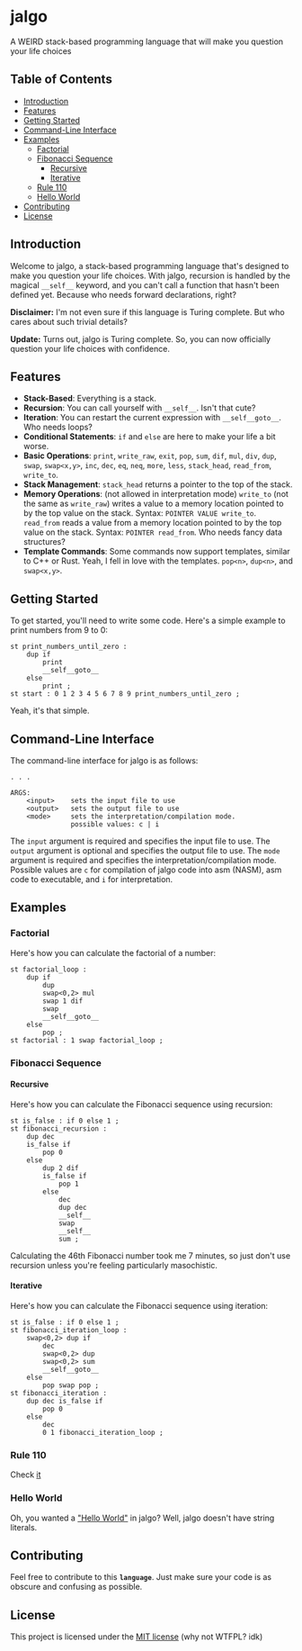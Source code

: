 # jalgo
A WEIRD stack-based programming language that will make you question your life choices

## Table of Contents

- [Introduction](#introduction)
- [Features](#features)
- [Getting Started](#getting-started)
- [Command-Line Interface](#command-line-interface)
- [Examples](#examples)
  - [Factorial](#factorial)
  - [Fibonacci Sequence](#fibonacci-sequence)
    - [Recursive](#recursive)
    - [Iterative](#iterative)
  - [Rule 110](#rule-110)
  - [Hello World](#hello-world)
- [Contributing](#contributing)
- [License](#license)

## Introduction

Welcome to jalgo, a stack-based programming language that's designed to make you question your life choices. With jalgo, recursion is handled by the magical `__self__` keyword, and you can't call a function that hasn't been defined yet. Because who needs forward declarations, right?

**Disclaimer:** I'm not even sure if this language is Turing complete. But who cares about such trivial details?

**Update:** Turns out, jalgo is Turing complete. So, you can now officially question your life choices with confidence.

## Features

- **Stack-Based**: Everything is a stack.
- **Recursion**: You can call yourself with `__self__`. Isn't that cute?
- **Iteration**: You can restart the current expression with `__self__goto__`. Who needs loops?
- **Conditional Statements**: `if` and `else` are here to make your life a bit worse.
- **Basic Operations**: `print`, `write_raw`, `exit`, `pop`, `sum`, `dif`, `mul`, `div`, `dup`, `swap`, `swap<x,y>`, `inc`, `dec`, `eq`, `neq`, `more`, `less`, `stack_head`, `read_from`, `write_to`.
- **Stack Management**: `stack_head` returns a pointer to the top of the stack.
- **Memory Operations**: (not allowed in interpretation mode) `write_to` (not the same as `write_raw`) writes a value to a memory location pointed to by the top value on the stack. Syntax: `POINTER VALUE write_to`. `read_from` reads a value from a memory location pointed to by the top value on the stack. Syntax: `POINTER read_from`. Who needs fancy data structures?
- **Template Commands**: Some commands now support templates, similar to C++ or Rust. Yeah, I fell in love with the templates. `pop<n>`, `dup<n>`, and `swap<x,y>`.

## Getting Started

To get started, you'll need to write some code. Here's a simple example to print numbers from 9 to 0:

```jalgo
st print_numbers_until_zero :
    dup if
        print
        __self__goto__
    else
        print ;
st start : 0 1 2 3 4 5 6 7 8 9 print_numbers_until_zero ;
```

Yeah, it's that simple.

## Command-Line Interface

The command-line interface for jalgo is as follows:

```
. . .

ARGS:
    <input>    sets the input file to use
    <output>   sets the output file to use
    <mode>     sets the interpretation/compilation mode.
               possible values: c | i
```

The `input` argument is required and specifies the input file to use. The `output` argument is optional and specifies the output file to use. The `mode` argument is required and specifies the interpretation/compilation mode. Possible values are `c` for compilation of jalgo code into asm (NASM), asm code to executable, and `i` for interpretation.

## Examples

### Factorial

Here's how you can calculate the factorial of a number:

```jalgo
st factorial_loop :
    dup if
        dup
        swap<0,2> mul
        swap 1 dif
        swap
        __self__goto__
    else
        pop ;
st factorial : 1 swap factorial_loop ;
```

### Fibonacci Sequence

#### Recursive

Here's how you can calculate the Fibonacci sequence using recursion:

```jalgo
st is_false : if 0 else 1 ;
st fibonacci_recursion :
    dup dec
    is_false if
        pop 0
    else
        dup 2 dif
        is_false if
            pop 1
        else
            dec
            dup dec
            __self__
            swap
            __self__
            sum ;
```

Calculating the 46th Fibonacci number took me 7 minutes, so just don't use recursion unless you're feeling particularly masochistic.

#### Iterative

Here's how you can calculate the Fibonacci sequence using iteration:

```jalgo
st is_false : if 0 else 1 ;
st fibonacci_iteration_loop :
    swap<0,2> dup if
        dec
        swap<0,2> dup
        swap<0,2> sum
        __self__goto__
    else
        pop swap pop ;
st fibonacci_iteration :
    dup dec is_false if
        pop 0
    else
        dec
        0 1 fibonacci_iteration_loop ;
```

### Rule 110

Check [it](examples/rule110.jalgo)

### Hello World

Oh, you wanted a ["Hello World"](examples/HelloWorld.jalgo) in jalgo? Well, jalgo doesn't have string literals.

## Contributing

Feel free to contribute to this **`language`**. Just make sure your code is as obscure and confusing as possible.

## License

This project is licensed under the [MIT license](LICENSE) (why not WTFPL? idk)
